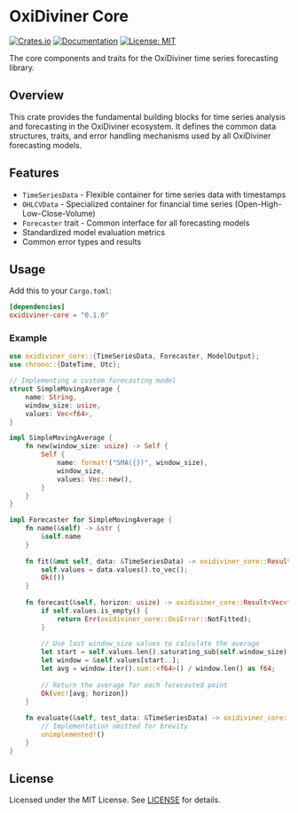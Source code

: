 # OxiDiviner Core

[![Crates.io](https://img.shields.io/crates/v/oxidiviner-core.svg)](https://crates.io/crates/oxidiviner-core)
[![Documentation](https://docs.rs/oxidiviner-core/badge.svg)](https://docs.rs/oxidiviner-core)
[![License: MIT](https://img.shields.io/badge/License-MIT-yellow.svg)](https://opensource.org/licenses/MIT)

The core components and traits for the OxiDiviner time series forecasting library.

## Overview

This crate provides the fundamental building blocks for time series analysis and forecasting in the OxiDiviner ecosystem. It defines the common data structures, traits, and error handling mechanisms used by all OxiDiviner forecasting models.

## Features

- `TimeSeriesData` - Flexible container for time series data with timestamps
- `OHLCVData` - Specialized container for financial time series (Open-High-Low-Close-Volume)
- `Forecaster` trait - Common interface for all forecasting models
- Standardized model evaluation metrics
- Common error types and results

## Usage

Add this to your `Cargo.toml`:

```toml
[dependencies]
oxidiviner-core = "0.1.0"
```

### Example

```rust
use oxidiviner_core::{TimeSeriesData, Forecaster, ModelOutput};
use chrono::{DateTime, Utc};

// Implementing a custom forecasting model
struct SimpleMovingAverage {
    name: String,
    window_size: usize,
    values: Vec<f64>,
}

impl SimpleMovingAverage {
    fn new(window_size: usize) -> Self {
        Self {
            name: format!("SMA({})", window_size),
            window_size,
            values: Vec::new(),
        }
    }
}

impl Forecaster for SimpleMovingAverage {
    fn name(&self) -> &str {
        &self.name
    }
    
    fn fit(&mut self, data: &TimeSeriesData) -> oxidiviner_core::Result<()> {
        self.values = data.values().to_vec();
        Ok(())
    }
    
    fn forecast(&self, horizon: usize) -> oxidiviner_core::Result<Vec<f64>> {
        if self.values.is_empty() {
            return Err(oxidiviner_core::OxiError::NotFitted);
        }
        
        // Use last window_size values to calculate the average
        let start = self.values.len().saturating_sub(self.window_size);
        let window = &self.values[start..];
        let avg = window.iter().sum::<f64>() / window.len() as f64;
        
        // Return the average for each forecasted point
        Ok(vec![avg; horizon])
    }
    
    fn evaluate(&self, test_data: &TimeSeriesData) -> oxidiviner_core::Result<oxidiviner_core::ModelEvaluation> {
        // Implementation omitted for brevity
        unimplemented!()
    }
}
```

## License

Licensed under the MIT License. See [LICENSE](LICENSE) for details. 